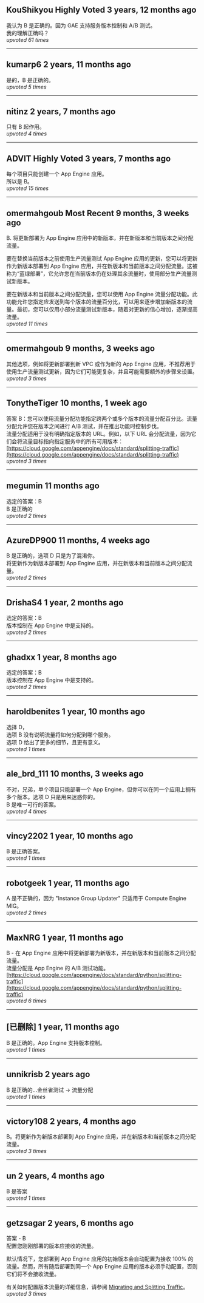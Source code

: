 ## KouShikyou Highly Voted 3 years, 12 months ago  
我认为 B 是正确的。因为 GAE 支持服务版本控制和 A/B 测试。    
我的理解正确吗？  
*upvoted 61 times*

---

## kumarp6 2 years, 11 months ago  
是的，B 是正确的。  
*upvoted 5 times*

---

## nitinz 2 years, 7 months ago  
只有 B 起作用。  
*upvoted 4 times*

---

## ADVIT Highly Voted 3 years, 7 months ago  
每个项目只能创建一个 App Engine 应用。    
所以是 B。  
*upvoted 15 times*

---

## omermahgoub Most Recent 9 months, 3 weeks ago  
B. 将更新部署为 App Engine 应用中的新版本，并在新版本和当前版本之间分配流量。
  
要在替换当前版本之前使用生产流量测试 App Engine 应用的更新，您可以将更新作为新版本部署到 App Engine 应用，并在新版本和当前版本之间分配流量。这被称为“蓝绿部署”，它允许您在当前版本仍在处理其余流量时，使用部分生产流量测试新版本。
  
要在新版本和当前版本之间分配流量，您可以使用 App Engine 流量分配功能。此功能允许您指定应发送到每个版本的流量百分比，可以用来逐步增加新版本的流量。最初，您可以仅用小部分流量测试新版本，随着对更新的信心增加，逐渐提高流量。  
*upvoted 11 times*

---

## omermahgoub 9 months, 3 weeks ago  
其他选项，例如将更新部署到新 VPC 或作为新的 App Engine 应用，不推荐用于使用生产流量测试更新，因为它们可能更复杂，并且可能需要额外的步骤来设置。  
*upvoted 3 times*

---

## TonytheTiger 10 months, 1 week ago  
答案 B：您可以使用流量分配功能指定跨两个或多个版本的流量分配百分比。流量分配允许您在版本之间进行 A/B 测试，并在推出功能时控制步伐。    
流量分配适用于没有明确指定版本的 URL。例如，以下 URL 会分配流量，因为它们会将流量目标指向指定服务中的所有可用版本：  
[https://cloud.google.com/appengine/docs/standard/splitting-traffic](https://cloud.google.com/appengine/docs/standard/splitting-traffic)  
*upvoted 3 times*

---

## megumin 11 months ago  
选定的答案：B    
B 是正确的  
*upvoted 2 times*

---

## AzureDP900 11 months, 4 weeks ago  
B 是正确的，选项 D 只是为了混淆你。    
将更新作为新版本部署到 App Engine 应用，并在新版本和当前版本之间分配流量。  
*upvoted 2 times*

---

## DrishaS4 1 year, 2 months ago  
选定的答案：B    
版本控制在 App Engine 中是支持的。  
*upvoted 2 times*

---

## ghadxx 1 year, 8 months ago  
选定的答案：B    
版本控制在 App Engine 中是支持的。  
*upvoted 2 times*

---

## haroldbenites 1 year, 10 months ago  
选择 D，    
选项 B 没有说明流量将如何分配到哪个服务。    
选项 D 给出了更多的细节，且更有意义。  
*upvoted 1 times*

---

## ale_brd_111 10 months, 3 weeks ago  
不对，兄弟，单个项目只能部署一个 App Engine，但你可以在同一个应用上拥有多个版本。选项 D 只是用来迷惑你的。    
B 是唯一可行的答案。  
*upvoted 4 times*

---

## vincy2202 1 year, 10 months ago  
B 是正确答案。  
*upvoted 1 times*

---

## robotgeek 1 year, 11 months ago  
A 是不正确的，因为 "Instance Group Updater" 只适用于 Compute Engine MIG。  
*upvoted 2 times*

---

## MaxNRG 1 year, 11 months ago  
B - 在 App Engine 应用中将更新部署为新版本，并在新版本和当前版本之间分配流量。    
流量分配是 App Engine 的 A/B 测试功能。  
[https://cloud.google.com/appengine/docs/standard/python/splitting-traffic](https://cloud.google.com/appengine/docs/standard/python/splitting-traffic)  
*upvoted 6 times*

---

## [已删除] 1 year, 11 months ago  
B 是正确的。App Engine 支持版本控制。  
*upvoted 1 times*

---

## unnikrisb 2 years ago  
B 是正确的…金丝雀测试 -> 流量分配  
*upvoted 1 times*

---

## victory108 2 years, 4 months ago  
B。将更新作为新版本部署到 App Engine 应用，并在新版本和当前版本之间分配流量。  
*upvoted 3 times*

---

## un 2 years, 4 months ago  
B 是答案  
*upvoted 1 times*

---

## getzsagar 2 years, 6 months ago  
答案 - B    
配置您刚刚部署的版本应接收的流量。  
  
默认情况下，您部署到 App Engine 应用的初始版本会自动配置为接收 100% 的流量。然而，所有随后部署到同一个 App Engine 应用的版本必须手动配置，否则它们将不会接收流量。  
  
有关如何配置版本流量的详细信息，请参阅 [Migrating and Splitting Traffic](https://cloud.google.com/appengine/docs/admin-api/migrating-splitting-traffic)。  
*upvoted 3 times*
